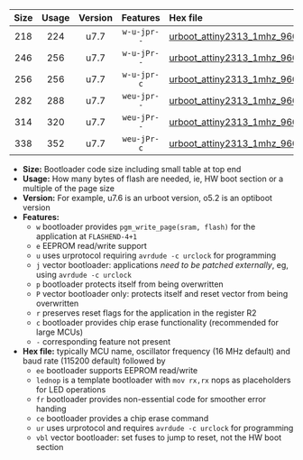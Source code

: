 |Size|Usage|Version|Features|Hex file|
|:-:|:-:|:-:|:-:|:--|
|218|224|u7.7|`w-u-jpr--`|[urboot_attiny2313_1mhz_9600bps_lednop_ur_vbl.hex](https://raw.githubusercontent.com/stefanrueger/urboot.hex/main/mcus/attiny2313/fcpu_1mhz/9600_bps/urboot_attiny2313_1mhz_9600bps_lednop_ur_vbl.hex)|
|246|256|u7.7|`w-u-jPr--`|[urboot_attiny2313_1mhz_9600bps_lednop_fr_ur_vbl.hex](https://raw.githubusercontent.com/stefanrueger/urboot.hex/main/mcus/attiny2313/fcpu_1mhz/9600_bps/urboot_attiny2313_1mhz_9600bps_lednop_fr_ur_vbl.hex)|
|256|256|u7.7|`w-u-jpr-c`|[urboot_attiny2313_1mhz_9600bps_lednop_fr_ce_ur_vbl.hex](https://raw.githubusercontent.com/stefanrueger/urboot.hex/main/mcus/attiny2313/fcpu_1mhz/9600_bps/urboot_attiny2313_1mhz_9600bps_lednop_fr_ce_ur_vbl.hex)|
|282|288|u7.7|`weu-jpr--`|[urboot_attiny2313_1mhz_9600bps_ee_lednop_ur_vbl.hex](https://raw.githubusercontent.com/stefanrueger/urboot.hex/main/mcus/attiny2313/fcpu_1mhz/9600_bps/urboot_attiny2313_1mhz_9600bps_ee_lednop_ur_vbl.hex)|
|314|320|u7.7|`weu-jPr--`|[urboot_attiny2313_1mhz_9600bps_ee_lednop_fr_ur_vbl.hex](https://raw.githubusercontent.com/stefanrueger/urboot.hex/main/mcus/attiny2313/fcpu_1mhz/9600_bps/urboot_attiny2313_1mhz_9600bps_ee_lednop_fr_ur_vbl.hex)|
|338|352|u7.7|`weu-jPr-c`|[urboot_attiny2313_1mhz_9600bps_ee_lednop_fr_ce_ur_vbl.hex](https://raw.githubusercontent.com/stefanrueger/urboot.hex/main/mcus/attiny2313/fcpu_1mhz/9600_bps/urboot_attiny2313_1mhz_9600bps_ee_lednop_fr_ce_ur_vbl.hex)|

- **Size:** Bootloader code size including small table at top end
- **Usage:** How many bytes of flash are needed, ie, HW boot section or a multiple of the page size
- **Version:** For example, u7.6 is an urboot version, o5.2 is an optiboot version
- **Features:**
  + `w` bootloader provides `pgm_write_page(sram, flash)` for the application at `FLASHEND-4+1`
  + `e` EEPROM read/write support
  + `u` uses urprotocol requiring `avrdude -c urclock` for programming
  + `j` vector bootloader: applications *need to be patched externally*, eg, using `avrdude -c urclock`
  + `p` bootloader protects itself from being overwritten
  + `P` vector bootloader only: protects itself and reset vector from being overwritten
  + `r` preserves reset flags for the application in the register R2
  + `c` bootloader provides chip erase functionality (recommended for large MCUs)
  + `-` corresponding feature not present
- **Hex file:** typically MCU name, oscillator frequency (16 MHz default) and baud rate (115200 default) followed by
  + `ee` bootloader supports EEPROM read/write
  + `lednop` is a template bootloader with `mov rx,rx` nops as placeholders for LED operations
  + `fr` bootloader provides non-essential code for smoother error handing
  + `ce` bootloader provides a chip erase command
  + `ur` uses urprotocol and requires `avrdude -c urclock` for programming
  + `vbl` vector bootloader: set fuses to jump to reset, not the HW boot section
